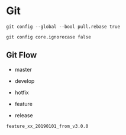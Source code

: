 # Git

```
git config --global --bool pull.rebase true

git config core.ignorecase false
```

## Git Flow

* master
* develop

* hotfix
* feature
* release

```
feature_xx_20190101_from_v3.0.0
```